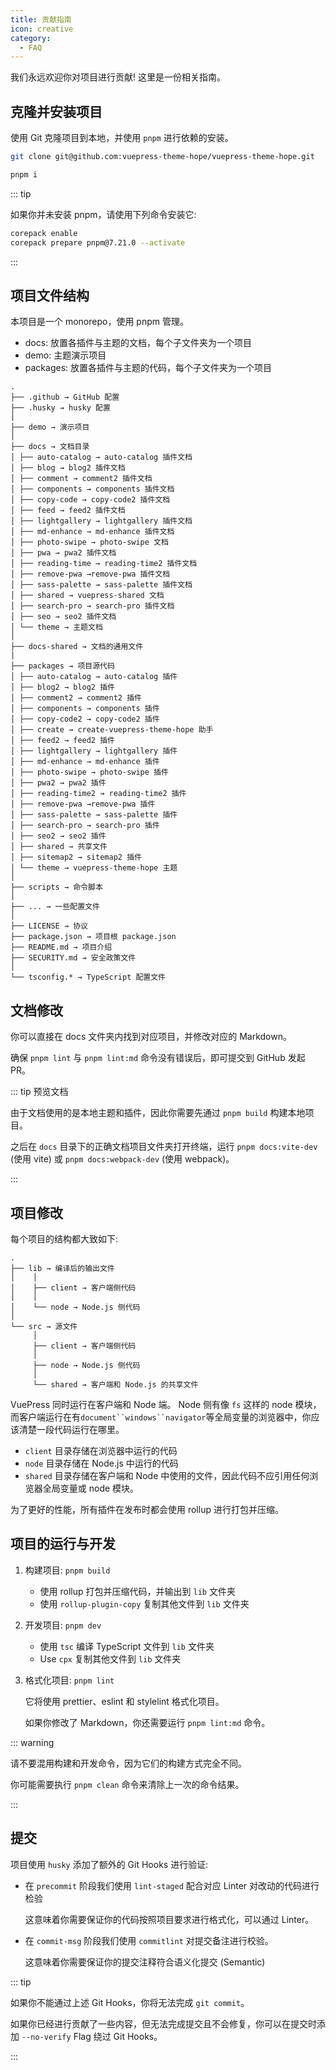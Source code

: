 ```yaml
---
title: 贡献指南
icon: creative
category:
  - FAQ
---
```


我们永远欢迎你对项目进行贡献! 这里是一份相关指南。

<!-- more -->

## 克隆并安装项目

使用 Git 克隆项目到本地，并使用 `pnpm` 进行依赖的安装。

```sh
git clone git@github.com:vuepress-theme-hope/vuepress-theme-hope.git

pnpm i
```

::: tip

如果你并未安装 pnpm，请使用下列命令安装它:

```sh
corepack enable
corepack prepare pnpm@7.21.0 --activate
```

:::

## 项目文件结构

本项目是一个 monorepo，使用 pnpm 管理。

- docs: 放置各插件与主题的文档，每个子文件夹为一个项目
- demo: 主题演示项目
- packages: 放置各插件与主题的代码，每个子文件夹为一个项目

```
.
├── .github → GitHub 配置
├── .husky → husky 配置
│
├── demo → 演示项目
│
├── docs → 文档目录
│ ├── auto-catalog → auto-catalog 插件文档
│ ├── blog → blog2 插件文档
│ ├── comment → comment2 插件文档
│ ├── components → components 插件文档
│ ├── copy-code → copy-code2 插件文档
│ ├── feed → feed2 插件文档
│ ├── lightgallery → lightgallery 插件文档
│ ├── md-enhance → md-enhance 插件文档
│ ├── photo-swipe → photo-swipe 文档
│ ├── pwa → pwa2 插件文档
│ ├── reading-time → reading-time2 插件文档
│ ├── remove-pwa →remove-pwa 插件文档
│ ├── sass-palette → sass-palette 插件文档
│ ├── shared → vuepress-shared 文档
│ ├── search-pro → search-pro 插件文档
│ ├── seo → seo2 插件文档
│ └── theme → 主题文档
│
├── docs-shared → 文档的通用文件
|
├── packages → 项目源代码
│ ├── auto-catalog → auto-catalog 插件
│ ├── blog2 → blog2 插件
│ ├── comment2 → comment2 插件
│ ├── components → components 插件
│ ├── copy-code2 → copy-code2 插件
│ ├── create → create-vuepress-theme-hope 助手
│ ├── feed2 → feed2 插件
│ ├── lightgallery → lightgallery 插件
│ ├── md-enhance → md-enhance 插件
│ ├── photo-swipe → photo-swipe 插件
│ ├── pwa2 → pwa2 插件
│ ├── reading-time2 → reading-time2 插件
│ ├── remove-pwa →remove-pwa 插件
│ ├── sass-palette → sass-palette 插件
│ ├── search-pro → search-pro 插件
│ ├── seo2 → seo2 插件
│ ├── shared → 共享文件
│ ├── sitemap2 → sitemap2 插件
│ └── theme → vuepress-theme-hope 主题
│
├── scripts → 命令脚本
│
├── ... → 一些配置文件
│
├── LICENSE → 协议
├── package.json → 项目根 package.json
├── README.md → 项目介绍
├── SECURITY.md → 安全政策文件
│
└── tsconfig.* → TypeScript 配置文件
```

## 文档修改

你可以直接在 docs 文件夹内找到对应项目，并修改对应的 Markdown。

确保 `pnpm lint` 与 `pnpm lint:md` 命令没有错误后，即可提交到 GitHub 发起 PR。

::: tip 预览文档

由于文档使用的是本地主题和插件，因此你需要先通过 `pnpm build` 构建本地项目。

之后在 `docs` 目录下的正确文档项目文件夹打开终端，运行 `pnpm docs:vite-dev` (使用 vite) 或 `pnpm docs:webpack-dev` (使用 webpack)。

:::

## 项目修改

每个项目的结构都大致如下:

```
.
├── lib → 编译后的输出文件
│    │
│    ├── client → 客户端侧代码
│    │
│    └── node → Node.js 侧代码
│
└── src → 源文件
     │
     ├── client → 客户端侧代码
     │
     ├── node → Node.js 侧代码
     │
     └── shared → 客户端和 Node.js 的共享文件
```

VuePress 同时运行在客户端和 Node 端。 Node 侧有像 `fs` 这样的 node 模块，而客户端运行在有` document``windows``navigator `等全局变量的浏览器中，你应该清楚一段代码运行在哪里。

- `client` 目录存储在浏览器中运行的代码
- `node` 目录存储在 Node.js 中运行的代码
- `shared` 目录存储在客户端和 Node 中使用的文件，因此代码不应引用任何浏览器全局变量或 node 模块。

为了更好的性能，所有插件在发布时都会使用 rollup 进行打包并压缩。

## 项目的运行与开发

1. 构建项目: `pnpm build`

   - 使用 rollup 打包并压缩代码，并输出到 `lib` 文件夹
   - 使用 `rollup-plugin-copy` 复制其他文件到 `lib` 文件夹

1. 开发项目: `pnpm dev`

   - 使用 `tsc` 编译 TypeScript 文件到 `lib` 文件夹
   - Use `cpx` 复制其他文件到 `lib` 文件夹

1. 格式化项目: `pnpm lint`

   它将使用 prettier、eslint 和 stylelint 格式化项目。

   如果你修改了 Markdown，你还需要运行 `pnpm lint:md` 命令。

::: warning

请不要混用构建和开发命令，因为它们的构建方式完全不同。

你可能需要执行 `pnpm clean` 命令来清除上一次的命令结果。

:::

## 提交

项目使用 `husky` 添加了额外的 Git Hooks 进行验证:

- 在 `precommit` 阶段我们使用 `lint-staged` 配合对应 Linter 对改动的代码进行检验

  这意味着你需要保证你的代码按照项目要求进行格式化，可以通过 Linter。

- 在 `commit-msg` 阶段我们使用 `commitlint` 对提交备注进行校验。

  这意味着你需要保证你的提交注释符合语义化提交 (Semantic)

::: tip

如果你不能通过上述 Git Hooks，你将无法完成 `git commit`。

如果你已经进行贡献了一些内容，但无法完成提交且不会修复，你可以在提交时添加 `--no-verify` Flag 绕过 Git Hooks。

:::
